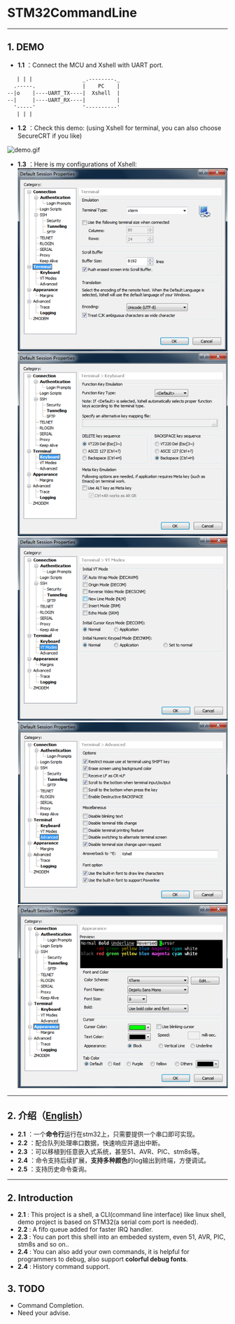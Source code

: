 # STM32CommandLine

___

## 1. DEMO
- **1.1** ：Connect the MCU and Xshell with UART port.
```
   | | |                _.--------._
  .-----.               |    PC    |
--|o    |----UART_TX----|  Xshell  |
--|     |----UART_RX----|          |
  '-----'               '----------'
   | | |
```
- **1.2** ：Check this demo: (using Xshell for terminal, you can also choose SecureCRT if you like)
<img src="./Doc/demo.gif" width = "851" height = "576" alt="demo.gif" align=center />

- **1.3** ：Here is my configurations of Xshell:
![Xshell_Appearance](Doc/Xshell_Terminal.png)
![Xshell_Keyboard](Doc/Xshell_Keyboard.png)
![Xshell_VT_Modes](Doc/Xshell_VT_Modes.png)
![Xshell_Advanced](Doc/Xshell_Advanced.png)
![Xshell_Appearance](Doc/Xshell_Appearance.png)

___

## 2. 介绍（[English](#2-introduction)）
- **2.1** ：一个**命令行**运行在stm32上，只需要提供一个串口即可实现。
- **2.2** ：配合队列处理串口数据，快速响应并退出中断。
- **2.3** ：可以移植到任意嵌入式系统，甚至51、AVR、PIC、stm8s等。
- **2.4** ：命令支持后续扩展，**支持多种颜色**的log输出到终端，方便调试。
- **2.5** ：支持历史命令查询。

___

## 2. Introduction

- **2.1** : This project is a shell, a CLI(command line interface) like linux shell, demo project is based on STM32(a serial com port is needed).
- **2.2** : A fifo queue added for faster IRQ handler.
- **2.3** : You can port this shell into an embeded system, even 51, AVR, PIC, stm8s and so on..
- **2.4** : You can also add your own commands, it is helpful for programmers to debug, also support **colorful debug fonts**.
- **2.4** : History command support.

## 3. TODO
- Command Completion.
- Need your advise.
